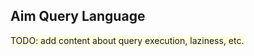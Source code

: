 ## Aim Query Language

<span style="background:lightyellow">TODO: add content about query execution, laziness, etc.</span>

